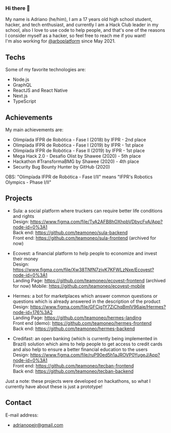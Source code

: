 ### Hi there 👋

My name is Adriano (he/him), I am a 17 years old high school student, hacker, and tech enthusiast, and currently I am a Hack Club leader in my school, also I love to use code to help people, and that's one of the reasons I consider myself as a hacker, so feel free to reach me if you want!  
I'm also working for [@arboplatform](https://github.com/arboplatform) since May 2021.

## Techs

Some of my favorite technologies are:

- Node.js
- GraphQL
- ReactJS and React Native
- Next.js
- TypeScript

## Achievements

My main achievements are:

- Olimpíada IFPR de Robótica - Fase I (2018) by IFPR - 2nd place
- Olimpíada IFPR de Robótica - Fase I (2019) by IFPR - 1st place
- Olimpíada IFPR de Robótica - Fase II (2019) by IFPR - 1st place
- Mega Hack 2.0 - Desafio Olist by Shawee (2020) - 5th place
- Hackathon #TransformaBMG by Shawee (2020) - 4th place
- Security Bug Bounty Hunter by GitHub (2020)

OBS: "Olimpíada IFPR de Robótica - Fase I/II" means "IFPR's Robotics Olympics - Phase I/II"

## Projects

- Sula: a social platform where truckers can require better life conditions and rights  
Design: https://www.figma.com/file/TyA2AFB8hOXhpbVDbycFvA/App?node-id=0%3A1  
Back end: https://github.com/teamoneo/sula-backend  
Front end: https://github.com/teamoneo/sula-frontend (archived for now)

- Ecovest: a financial platform to help people to economize and invest their money  
Design: https://www.figma.com/file/Xw38TNfN7zjvK7KFWLzNxe/Ecovest?node-id=0%3A1  
Landing Page: https://github.com/teamoneo/ecovest-frontend (archived for now)
Mobile: https://github.com/teamoneo/ecovest-mobile  

- Hermes: a bot for marketplaces which answer common questions or questions which is already answered in the description of the product  
Design: https://www.figma.com/file/GFCjg1Y7ZiChqBmlV96aje/Hermes?node-id=176%3A2  
Landing Page: https://github.com/teamoneo/hermes-landing  
Front end (demo): https://github.com/teamoneo/hermes-frontend  
Back end: https://github.com/teamoneo/hermes-backend  

- Credifast: an open banking (which is currently being implemented in Brazil) solution which aims to help people to get access to credit cards and also help to ensure a better financial education to the users  
Design: https://www.figma.com/file/ruP90ed5h1aJROVP0YugeJ/App?node-id=0%3A1  
Front end: https://github.com/teamoneo/tecban-frontend  
Back end: https://github.com/teamoneo/tecban-backend  
 
Just a note: these projects were developed on hackathons, so what I currently have about these is just a prototype!

## Contact

E-mail address:
- adrianopejr@gmail.com
